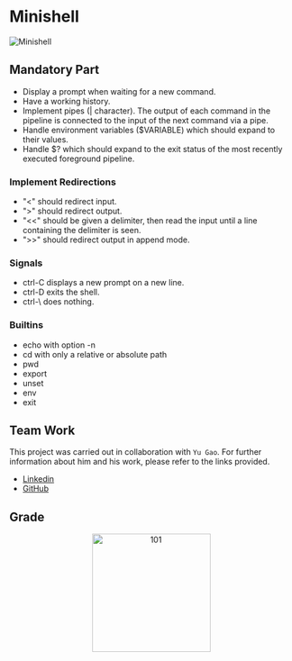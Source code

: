 # Minishell

![Minishell](https://github.com/JZJavier/42-Common_Core/assets/76801285/32908690-19ea-407a-b8b3-e6b23a5a9f52)

## Mandatory Part

- Display a prompt when waiting for a new command.
- Have a working history.
- Implement pipes (| character). The output of each command in the pipeline is connected to the input of the next command via a pipe.
- Handle environment variables ($VARIABLE) which should expand to their values.
- Handle $? which should expand to the exit status of the most recently executed foreground pipeline.
### Implement Redirections

- "<" should redirect input.
- ">" should redirect output.
- "<<" should be given a delimiter, then read the input until a line containing the delimiter is seen.
- ">>" should redirect output in append mode.

### Signals
- ctrl-C displays a new prompt on a new line.
- ctrl-D exits the shell.
- ctrl-\ does nothing.

### Builtins

-  echo with option -n
-  cd with only a relative or absolute path
-  pwd
- export
- unset
- env
- exit

## Team Work
This project was carried out in collaboration with `Yu Gao`.
For further information about him and his work, please refer to the links provided.

-   [Linkedin](https://www.linkedin.com/in/yuhong-g-71796925a/)
-   [GitHub](https://github.com/Gabri177)

## Grade

<p align="center">
<img width="210" alt="101" src="https://github.com/JZJavier/42-Common_Core/assets/76801285/9191137c-c1e9-4de8-9962-ad971e5622d8">
</p>
